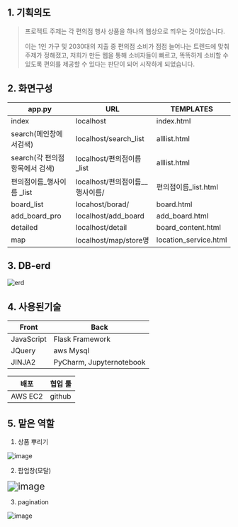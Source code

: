 ## 1. 기획의도

> 프로젝트 주제는 각 편의점 행사 상품을 하나의 웹상으로 띄우는 것이었습니다.
>
>  이는 1인 가구 및 2030대의 지출 중 편의점 소비가 점점 늘어나는 트렌드에 맞춰 주제가 정해졌고, 저희가 만든 웹을 통해 소비자들이 빠르고, 똑똑하게 소비할 수 있도록 편의를 제공할 수 있다는 판단이 되어 시작하게 되었습니다.



## 2. 화면구성

| app.py                         | URL                                        | TEMPLATES             |
| ------------------------------ | ------------------------------------------ | --------------------- |
| index                          | localhost                                  | index.html            |
| search(메인창에서검색)         | localhost/search_list                      | alllist.html          |
| search(각 편의점항목에서 검색) | localhost/편의점이름_list                  | alllist.html          |
| 편의점이름_행사이름 _list      | localhost/편의점이름__행사이름/<int :page> | 편의점이름_list.html  |
| board_list                     | locahost/borad/<int :page>                 | board.html            |
| add_board_pro                  | localhost/add_board                        | add_board.html        |
| detailed                       | localhost/detail                           | board_content.html    |
| map                            | localhost/map/store명                      | location_service.html |



## 3. DB-erd

![erd](https://user-images.githubusercontent.com/52269210/72675186-f152f180-3ac3-11ea-9dbb-46dbc9bbc107.png)





## 4. 사용된기술

| Front      | Back                     |
| ---------- | ------------------------ |
| JavaScript | Flask Framework          |
| JQuery     | aws Mysql                |
| JINJA2     | PyCharm, Jupyternotebook |

| 배포    | 협업 툴 |
| ------- | ------- |
| AWS EC2 | github  |

## 5. 맡은 역할

1. 상품 뿌리기

![image](https://user-images.githubusercontent.com/52269210/72674567-bea4fb00-3abb-11ea-8b7c-ad008008a1d3.png)

2. 팝업창(모달)

<img src="https://user-images.githubusercontent.com/52269210/72674594-de3c2380-3abb-11ea-96bb-36aaa83f6083.png" alt="image" style="zoom:150%;" />

3.  pagination

   ![image](https://user-images.githubusercontent.com/52269210/72674610-ff9d0f80-3abb-11ea-9eec-993236ed5ebf.png)



